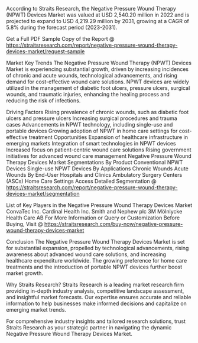 According to Straits Research, the Negative Pressure Wound Therapy (NPWT) Devices Market was valued at USD 2,540.20 million in 2022 and is projected to expand to USD 4,219.29 million by 2031, growing at a CAGR of 5.8% during the forecast period (2023-2031).

Get a Full PDF Sample Copy of the Report @ https://straitsresearch.com/report/negative-pressure-wound-therapy-devices-market/request-sample

Market Key Trends
The Negative Pressure Wound Therapy (NPWT) Devices Market is experiencing substantial growth, driven by increasing incidences of chronic and acute wounds, technological advancements, and rising demand for cost-effective wound care solutions. NPWT devices are widely utilized in the management of diabetic foot ulcers, pressure ulcers, surgical wounds, and traumatic injuries, enhancing the healing process and reducing the risk of infections.

Driving Factors
Rising prevalence of chronic wounds, such as diabetic foot ulcers and pressure ulcers
Increasing surgical procedures and trauma cases
Advancements in NPWT technology, including single-use and portable devices
Growing adoption of NPWT in home care settings for cost-effective treatment
Opportunities
Expansion of healthcare infrastructure in emerging markets
Integration of smart technologies in NPWT devices
Increased focus on patient-centric wound care solutions
Rising government initiatives for advanced wound care management
Negative Pressure Wound Therapy Devices Market Segmentations
By Product
Conventional NPWT Devices
Single-use NPWT Devices
By Applications
Chronic Wounds
Acute Wounds
By End-User
Hospitals and Clinics
Ambulatory Surgery Centers (ASCs)
Home Care Settings
Access Detailed Segmentation @ https://straitsresearch.com/report/negative-pressure-wound-therapy-devices-market/segmentation

List of Key Players in the Negative Pressure Wound Therapy Devices Market
ConvaTec Inc.
Cardinal Health Inc.
Smith and Nephew plc
3M
Mölnlycke Health Care AB
For More Information or Query or Customization Before Buying, Visit @ https://straitsresearch.com/buy-now/negative-pressure-wound-therapy-devices-market

Conclusion
The Negative Pressure Wound Therapy Devices Market is set for substantial expansion, propelled by technological advancements, rising awareness about advanced wound care solutions, and increasing healthcare expenditure worldwide. The growing preference for home care treatments and the introduction of portable NPWT devices further boost market growth.

Why Straits Research?
Straits Research is a leading market research firm providing in-depth industry analysis, competitive landscape assessment, and insightful market forecasts. Our expertise ensures accurate and reliable information to help businesses make informed decisions and capitalize on emerging market trends.

For comprehensive industry insights and tailored research solutions, trust Straits Research as your strategic partner in navigating the dynamic Negative Pressure Wound Therapy Devices Market.
